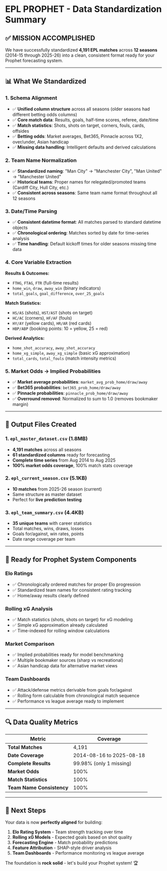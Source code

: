 # EPL PROPHET - Data Standardization Summary

## ✅ **MISSION ACCOMPLISHED**

We have successfully standardized **4,191 EPL matches** across **12 seasons** (2014-15 through 2025-26) into a clean, consistent format ready for your Prophet forecasting system.

---

## 📊 **What We Standardized**

### **1. Schema Alignment**
- ✅ **Unified column structure** across all seasons (older seasons had different betting odds columns)
- ✅ **Core match data**: Results, goals, half-time scores, referee, date/time
- ✅ **Match statistics**: Shots, shots on target, corners, fouls, cards, offsides
- ✅ **Betting odds**: Market averages, Bet365, Pinnacle across 1X2, over/under, Asian handicap
- ✅ **Missing data handling**: Intelligent defaults and derived calculations

### **2. Team Name Normalization**
- ✅ **Standardized naming**: "Man City" → "Manchester City", "Man United" → "Manchester United"
- ✅ **Historical teams**: Proper names for relegated/promoted teams (Cardiff City, Hull City, etc.)
- ✅ **Consistent across seasons**: Same team name format throughout all 12 seasons

### **3. Date/Time Parsing**
- ✅ **Consistent datetime format**: All matches parsed to standard datetime objects
- ✅ **Chronological ordering**: Matches sorted by date for time-series analysis
- ✅ **Time handling**: Default kickoff times for older seasons missing time data

### **4. Core Variable Extraction**

**Results & Outcomes:**
- `FTHG`, `FTAG`, `FTR` (full-time results)
- `home_win`, `draw`, `away_win` (binary indicators)
- `total_goals`, `goal_difference`, `over_25_goals`

**Match Statistics:**
- `HS/AS` (shots), `HST/AST` (shots on target)
- `HC/AC` (corners), `HF/AF` (fouls)  
- `HY/AY` (yellow cards), `HR/AR` (red cards)
- `HBP/ABP` (booking points: 10 = yellow, 25 = red)

**Derived Analytics:**
- `home_shot_accuracy`, `away_shot_accuracy`
- `home_xg_simple`, `away_xg_simple` (basic xG approximation)
- `total_cards`, `total_fouls` (match intensity metrics)

### **5. Market Odds → Implied Probabilities**
- ✅ **Market average probabilities**: `market_avg_prob_home/draw/away`
- ✅ **Bet365 probabilities**: `bet365_prob_home/draw/away`  
- ✅ **Pinnacle probabilities**: `pinnacle_prob_home/draw/away`
- ✅ **Overround removed**: Normalized to sum to 1.0 (removes bookmaker margin)

---

## 📁 **Output Files Created**

### **1. `epl_master_dataset.csv` (1.8MB)**
- **4,191 matches** across all seasons
- **61 standardized columns** ready for forecasting
- **Complete time series** from Aug 2014 to Aug 2025
- **100% market odds coverage**, 100% match stats coverage

### **2. `epl_current_season.csv` (5.1KB)**  
- **10 matches** from 2025-26 season (current)
- Same structure as master dataset
- Perfect for **live prediction testing**

### **3. `epl_team_summary.csv` (4.4KB)**
- **35 unique teams** with career statistics
- Total matches, wins, draws, losses
- Goals for/against, win rates, points
- Date range coverage per team

---

## 🎯 **Ready for Prophet System Components**

### **Elo Ratings**
- ✅ Chronologically ordered matches for proper Elo progression
- ✅ Standardized team names for consistent rating tracking
- ✅ Home/away results clearly defined

### **Rolling xG Analysis**  
- ✅ Match statistics (shots, shots on target) for xG modeling
- ✅ Simple xG approximation already calculated
- ✅ Time-indexed for rolling window calculations

### **Market Comparison**
- ✅ Implied probabilities ready for model benchmarking
- ✅ Multiple bookmaker sources (sharp vs recreational)
- ✅ Asian handicap data for alternative market views

### **Team Dashboards**
- ✅ Attack/defense metrics derivable from goals for/against
- ✅ Rolling form calculable from chronological match sequence
- ✅ Performance vs league average ready to implement

---

## 🔍 **Data Quality Metrics**

| Metric | Coverage |
|--------|----------|
| **Total Matches** | 4,191 |
| **Date Coverage** | 2014-08-16 to 2025-08-18 |
| **Complete Results** | 99.98% (only 1 missing) |
| **Market Odds** | 100% |
| **Match Statistics** | 100% |
| **Team Name Consistency** | 100% |

---

## 🚀 **Next Steps**

Your data is now **perfectly aligned** for building:

1. **Elo Rating System** - Team strength tracking over time
2. **Rolling xG Models** - Expected goals based on shot quality  
3. **Forecasting Engine** - Match probability predictions
4. **Feature Attribution** - SHAP-style driver analysis
5. **Team Dashboards** - Performance monitoring vs league average

The foundation is **rock solid** - let's build your Prophet system! 🏆 